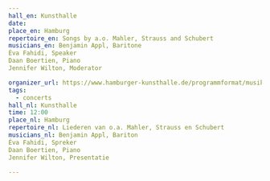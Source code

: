 ```yaml
---
hall_en: Kunsthalle
date:
place_en: Hamburg
repertoire_en: Songs by a.o. Mahler, Strauss and Schubert
musicians_en: Benjamin Appl, Baritone
Éva Fahidi, Speaker
Daan Boertien, Piano
Jennifer Wilton, Moderator

organizer_url: https://www.hamburger-kunsthalle.de/programmformat/musik-der-hamburger-kunsthalle
tags:
  - concerts
hall_nl: Kunsthalle
time: 12:00
place_nl: Hamburg
repertoire_nl: Liederen van o.a. Mahler, Strauss en Schubert 
musicians_nl: Benjamin Appl, Bariton
Éva Fahidi, Spreker
Daan Boertien, Piano
Jennifer Wilton, Presentatie

---
```


